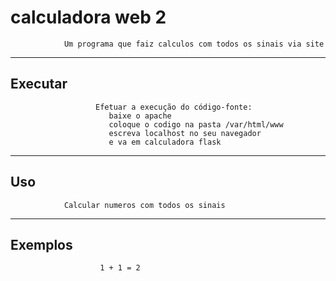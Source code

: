 calculadora web 2
================

                Um programa que faiz calculos com todos os sinais via site


----

Executar
----------

                       Efetuar a execução do código-fonte:
                          baixe o apache                           
                          coloque o codigo na pasta /var/html/www
                          escreva localhost no seu navegador
                          e va em calculadora flask
             


----

Uso 
---

                Calcular numeros com todos os sinais

----

Exemplos
--------
                        1 + 1 = 2 
